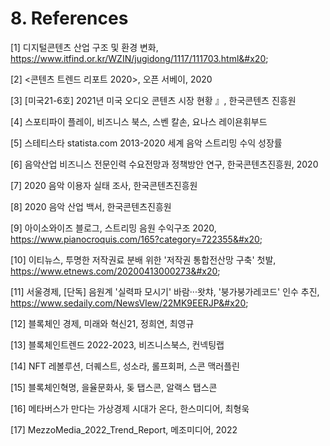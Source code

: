 # 8. References

\[1] 디지털콘텐츠 산업 구조 및 환경 변화, https://www.itfind.or.kr/WZIN/jugidong/1117/111703.html&#x20;

\[2] <콘텐츠 트렌드 리포트 2020>, 오픈 서베이, 2020 &#x20;

\[3] \[미국21-6호] 2021년 미국 오디오 콘텐츠 시장 현황 』, 한국콘텐츠 진흥원&#x20;

\[4] 스포티파이 플레이, 비즈니스 북스, 스벤 칼손, 요나스 레이욘휘부드&#x20;

\[5] 스테티스타 statista.com 2013-2020 세계 음악 스트리밍 수익 성장률&#x20;

\[6] 음악산업 비즈니스 전문인력 수요전망과 정책방안 연구,  한국콘텐츠진흥원, 2020&#x20;

\[7] 2020 음악 이용자 실태 조사, 한국콘텐츠진흥원&#x20;

\[8] 2020 음악 산업 백서, 한국콘텐츠진흥원&#x20;

\[9] 아이소와이즈 블로그, 스트리밍 음원 수익구조 2020, https://www.pianocroquis.com/165?category=722355&#x20;

\[10] 이티뉴스, 투명한 저작권료 분배 위한 '저작권 통합전산망 구축' 첫발, https://www.etnews.com/20200413000273&#x20;

\[11] 서울경제, \[단독] 음원계 '실력파 모시기' 바람···왓챠, '붕가붕가레코드' 인수 추진, https://www.sedaily.com/NewsVIew/22MK9EERJP&#x20;

\[12] 블록체인 경제, 미래와 혁신21, 정희연, 최영규&#x20;

\[13] 블록체인트렌드 2022-2023, 비즈니스북스, 컨넥팅랩&#x20;

\[14] NFT 레볼루션, 더퀘스트, 성소라, 롤프회퍼, 스콘 맥러플린&#x20;

\[15] 블록체인혁명, 을율문화사, 돚 탭스콘, 알랙스 탭스콘&#x20;

\[16] 메타버스가 만다는 가상경제 시대가 온다, 한스미디어, 최형욱&#x20;

\[17] MezzoMedia\_2022\_Trend\_Report, 메조미디어, 2022
